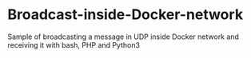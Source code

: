 # Broadcast-inside-Docker-network
Sample of broadcasting a message in UDP inside Docker network and receiving it with bash, PHP and Python3
